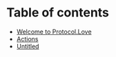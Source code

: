 # Table of contents

* [Welcome to Protocol.Love](README.md)
* [Actions](untitled.md)
* [Untitled](untitled-1.md)

